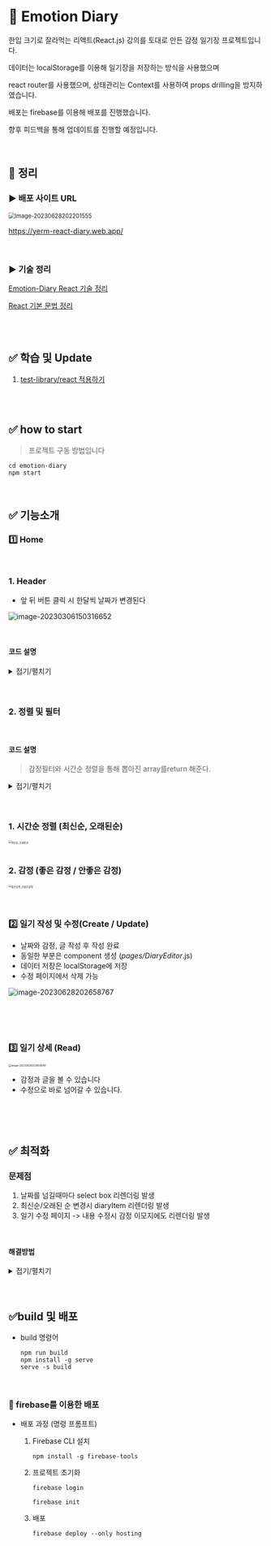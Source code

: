 # 📙 Emotion Diary

한입 크기로 잘라먹는 리액트(React.js) 강의를 토대로 만든 감정 일기장 프로젝트입니다.

데이터는 localStorage를 이용해 일기장을 저장하는 방식을 사용했으며

react router를 사용했으며, 상태관리는 Context를 사용하여 props drilling을 방지하였습니다.

배포는 firebase를 이용해 배포를 진행했습니다.

향후 피드백을 통해 업데이트를 진행할 예정입니다.

<br/>

## 🔗 정리

### ▶ 배포 사이트 URL

<img src="images/image-20230628202201555.png" alt="image-20230628202201555" style="zoom: 80%;" />

https://yerm-react-diary.web.app/

<br/>

### ▶ 기술 정리

[Emotion-Diary React 기술 정리](./study/README2.md)

[React 기본 문법 정리](./react-diary/README.md)

<br/>

<br/>

## ✅ 학습 및 Update

1. [test-library/react 적용하기](https://github.com/yeafla530/jest-practice)

<br/>

<br/>

## ✅ how to start

> 프로젝트 구동 방법입니다

```
cd emotion-diary
npm start
```

<br/>




## ✅ 기능소개

### 1️⃣ Home

<br/>

### 1. Header

* 앞 뒤 버튼 클릭 시 한달씩 날짜가 변경된다



![image-20230306150316652](./images/녹화_2023_03_18_06_45_53_681.gif)

<br/>

#### 코드 설명
<details>
<summary>접기/펼치기</summary>
<div>

```jsx
const [data, setData] = useState([])
const [curDate, setCurDate] = useState(new Date())  

// 바뀐 년원에 따라 리스트 불러오기
useEffect(()=>{
    // 일기가 있으면 적용
    if (diaryList.length >= 1) {
        // 해당 월의 1일이 됨
        const firstDay = new Date(
            curDate.getFullYear(), 
            curDate.getMonth(),
        1).getTime();

        // 오늘 월의 마지막 날 (30/31/28일) => 시, 분, 초까지 바꿔줘야함
        const lastDay = new Date(
            curDate.getFullYear(),
            curDate.getMonth()+1,
            0,
            23, 
            59, 
            59
        ).getTime()

        // 바뀐 년월에 따라 리스트 불러오기
        setData(diaryList.filter((it) => firstDay <= it.date && it.date <= lastDay))
    }


},[diaryList, curDate]) // diaryList를 넣어주어야 일기 생성, 수정, 삭제시 다이어리 리스트도 변경됨


    // 한달씩 미래로
    const increaseMonth = () => {
        setCurDate(new Date(curDate.getFullYear(), curDate.getMonth()+1, curDate.getDate()))
    }
    // 한달씩 과거로
    const decreaseMonth = () => {
        setCurDate(new Date(curDate.getFullYear(), curDate.getMonth()-1, curDate.getDate()))
}


return (
    // Header
    <div>
        <MyHeader 
        headText={headText} 
        leftChild={<MyButton text={'<'} onClick={decreaseMonth}/>} 
        rightChild={<MyButton text={'>'} onClick={increaseMonth}/>}/>
    </div>
)
```

</div>
</details>
<br/>

<br/>

### 2. 정렬 및 필터

<br/>

#### 코드 설명

> 감정필터와 시간순 정렬을 통해 뽑아진 array를return 해준다. 

<details>
<summary>접기/펼치기</summary>
<div>

```javascript
// DiaryList정렬된 리스트 반환하는 함수
const getProcessDiaryList = () => {
    // 감정을 필터링해주는 함수
    const filterCallBack = (item)=>{
        if (emotionType === 'good') {
            return parseInt(item.emotion) <= 3
        } else {
            return parseInt(item.emotion) > 3
        }
    }
    // 최신순, 오래된순 정렬해주는 함수
    const compare = (a, b) => {
        // 최신순 정렬
        if (sortType === 'latest') {
            return parseInt(b.date) - parseInt(a.date)
        } else {
            return parseInt(a.date) - parseInt(b.date)
        }
    }

    // diaryList를 JSON화 시켜서 문자로 바꾸고 다시 JSON화 시켜줌
    const copyList = JSON.parse(JSON.stringify(diaryList))
    const filterredList = emotionType === 'all' ? copyList : copyList.filter((it)=>filterCallBack(it))
    const sortedList = filterredList.sort(compare)
    return sortedList;
}
```

<br/>

<br/>

> DiaryList에서 필터링된 리스트를 받아준다

```jsx
return <div className="DiaryList">
    ...
    {getProcessDiaryList().map((it)=>(
    	<DiaryItem key={it.id} {...it}/>
    ))}
</div>
```
</div>
</details>

<br/>

<br/>

### 1. 시간순 정렬 (최신순, 오래된순)

<img src="images/최신순_오래된순.png" alt="최신순_오래된순" style="zoom:35%;" />

<br/>

<br/>

### 2. 감정 (좋은 감정 / 안좋은 감정)

<img src="images/좋은감정_안좋은감정.png" alt="좋은감정_안좋은감정" style="zoom:35%;" />

<br/>

<br/>

<br/>

### 2️⃣ 일기 작성 및 수정(Create / Update)

* 날짜와 감정, 글 작성 후 작성 완료
* 동일한 부분은 component 생성 (*pages/DiaryEditor*.js)
* 데이터 저장은 localStorage에 저장
* 수정 페이지에서 삭제 가능

![image-20230628202658767](images/image-20230628202658767.png)

<br/>

<br/>

<br/>

### 3️⃣ 일기 상세 (Read)

<img src="images/image-20230628203909549.png" alt="image-20230628203909549" style="zoom:35%;" />

* 감정과 글을 볼 수 있습니다
* 수정으로 바로 넘어갈 수 있습니다.

<br/>

<br/>

<br/>

## ✅ 최적화

### 문제점

1. 날짜를 넘길때마다 select box 리렌더링 발생
2. 최신순/오래된 순 변경시 diaryItem 리렌더링 발생
3. 일기 수정 페이지 -> 내용 수정시 감정 이모지에도 리렌더링 발생

<br/>


#### 해결방법
<details>
<summary>접기/펼치기</summary>
<div>


1. React.memo를 사용하여 고착 컴포넌트로 만든다

   * export 에 사용시

   ```jsx
   export default React.memo(EmotionItem)
   ```

   * 함수에 사용시

   ```jsx
   // React.memo를 통해 고착 컴포넌트로 만든다
   const ControlMenu = React.memo(({value, onChange, optionList})=>{
       useEffect(()=>{
           console.log("Control Menu")
       })
       return <select className="ControlMenu" value={value} onChange={(e)=>onChange(e.target.value)}>
           {optionList.map((it, idx)=><option key={idx} value={it.value}>{it.name}</option>)}
       </select>
   })
   ```

   <br/>

2. React.memo사용시 useCallback처리도 함께 되어야하는데 useState를 이용한 set함수는 자체만으로 useCallback처리가 되기 때문에 따로 적용해주지 않아도됨

<br/>

3. handle함수를 따로 만들게 되면 useCallback까지 처리해 주어야함

```js
// 이처럼 사용하기 위해서는 useCallback까지 적용해주어야함
const handleSetSortType = (sortType) => {
    setSortType(sortType)
}
```

<br/>

4. useCallback 적용

```js
// 최적화4. useCallback으로 메모이제이션 진행
// 가장 최신의 state를 받아올 필요는 없으므로
// 함수형 업데이트는 진행하지 않는다
// 함수형 업데이트 : setData((data) => [newItem, ...data]);
const handleClickEmote = useCallback((emotion) => {
	setEmotion(emotion)
}, [])
```

cf) 함수형 업데이트 : 값을 전달하지 않고 함수를 전달

data의 현재값을 참조할 수 있도록 하여 항상 최신의 state를 참조할 수 있도록 도와줌

```jsx
const onCreate = useCallback(
  (author, contents, emotion) => {
    const created_date = new Date().getTime();
    const newItem = {
      author,
      contents,
      emotion,
      created_date,
      id: dataId.current,
    };
    dataId.current += 1;
    // 함수형 업데이트
    setData([newItem, ...data]);
  },
  [data]
);
```

</div>
</details>

<br/>

<br/>

## ✅build 및 배포

* build 명령어

  ```
  npm run build
  npm install -g serve
  serve -s build
  ```


<br/>

### 🦊 firebase를 이용한 배포

* 배포 과정 (명령 프롬프트)

  1. Firebase CLI 설치

     ```
     npm install -g firebase-tools
     ```

  2. 프로젝트 초기화

     ```
     firebase login
     
     firebase init
     ```

  3. 배포

     ```
     firebase deploy --only hosting
     ```

     

<br/>